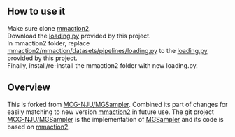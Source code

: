## How to use it
Make sure clone [mmaction2](https://github.com/open-mmlab/mmaction2).  
Download the [loading.py](https://github.com/lissa2077/MGSampler/blob/main/loading.py) provided by this project.  
In mmaction2 folder, replace [mmaction2/mmaction/datasets/pipelines/loading.py](https://github.com/open-mmlab/mmaction2/blob/master/mmaction/datasets/pipelines/loading.py) to the [loading.py](https://github.com/lissa2077/MGSampler/blob/main/loading.py) provided by this project.  
Finally, install/re-install the mmaction2 folder with new loading.py.

## Overview
This is forked from [MCG-NJU/MGSampler](https://github.com/MCG-NJU/MGSampler). Combined its part of changes for easily matching to new version [mmaction2](https://github.com/open-mmlab/mmaction2) in future use.
The git project [MCG-NJU/MGSampler](https://github.com/MCG-NJU/MGSampler) is the implementation of [MGSampler](https://arxiv.org/abs/2104.09952) and its code is based on [mmaction2](https://github.com/open-mmlab/mmaction2).
